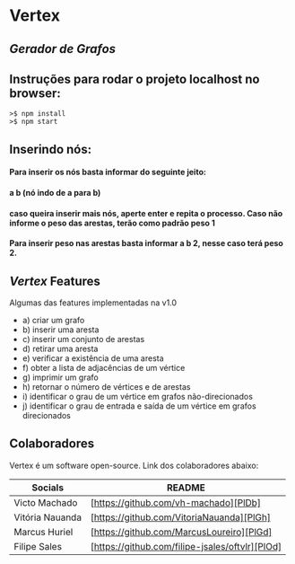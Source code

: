 # Vertex
## _Gerador de Grafos_

## Instruções para rodar o projeto localhost no browser:

```>$ cd vertex/
>$ npm install
>$ npm start
```

## Inserindo nós:

#### Para inserir os nós basta informar do seguinte jeito:
#### a b (nó indo de a para b)
#### caso queira inserir mais nós, aperte enter e repita o processo. Caso não informe o peso das arestas, terão como padrão peso 1
#### Para inserir peso nas arestas basta informar a b 2, nesse caso terá peso 2. 

## _Vertex_ Features

Algumas das features implementadas na v1.0

- a) criar um grafo
- b) inserir uma aresta
- c) inserir um conjunto de arestas
- d) retirar uma aresta
- e) verificar a existência de uma aresta
- f) obter a lista de adjacências de um vértice
- g) imprimir um grafo
- h) retornar o número de vértices e de arestas
- i) identificar o grau de um vértice em grafos não-direcionados
- j) identificar o grau de entrada e saída de um vértice em grafos direcionados


## Colaboradores

Vertex é um software open-source. Link dos colaboradores abaixo:

| Socials | README |
| ------ | ------ |
| Victo Machado | [https://github.com/vh-machado][PlDb] |
| Vitória Nauanda | [https://github.com/VitoriaNauanda][PlGh] |
| Marcus Huriel | [https://github.com/MarcusLoureiro][PlGd] |
| Filipe Sales | [https://github.com/filipe-jsales/oftvlr][PlOd] |